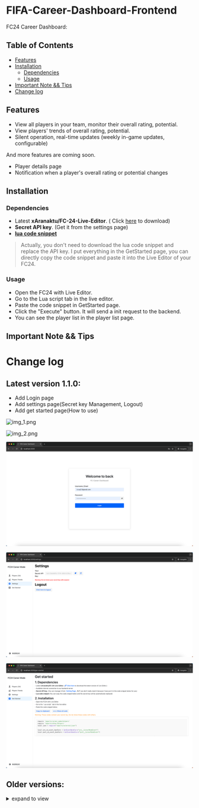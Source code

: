 # FIFA-Career-Dashboard-Frontend

FC24 Career Dashboard:

## Table of Contents

- [Features](#features)
- [Installation](#installation)
    - [Dependencies](#dependencies)
    - [Usage](#usage)
- [Important Note && Tips](#important-note--tips)
- [Change log](#change-log)

## Features

- View all players in your team, monitor their overall rating, potential.
- View players' trends of overall rating, potential.
- Silent operation, real-time updates (weekly in-game updates, configurable)

And more features are coming soon.

- Player details page
- Notification when a player's overall rating or potential changes

## Installation

### Dependencies

- Latest **xAranaktu/FC-24-Live-Editor**. (
  Click [here](https://www.patreon.com/collection/96422?view=expanded) to
  download)
- **Secret API key**. (Get it from the settings page)
- [**lua code snippet**](./lua-scripts/client-script.lua)

> Actually, you don't need to download the lua code snippet and replace the API
> key.
> I put everything in the GetStarted page, you can directly copy the code
> snippet and paste it into the Live Editor of your FC24.

### Usage

- Open the FC24 with Live Editor.
- Go to the Lua script tab in the live editor.
- Paste the code snippet in GetStarted page.
- Click the "Execute" button. It will send a init request to the backend.
- You can see the player list in the player list page.

## Important Note && Tips

# Change log

## Latest version 1.1.0:

- Add Login page
- Add settings page(Secret key Management, Logout)
- Add get started page(How to use)

![img_1.png](doc-images/img_1.png)

![img_2.png](doc-images/img_2.png)

![img_3.png](doc-images/img_3.png)

![img_4.png](doc-images/img_4.png)

![img_5.png](doc-images/img_5.png)

## Older versions:

<details>
    <summary>expand to view</summary>

# Version 1.0.1:

- Change the player trends chart style.

![img_1.png](doc-images/img_1.png)

![img_2.png](doc-images/img_2.png)

# Version 1.0.0:

Player list:
![img.png](doc-images/img.png)

Player trends:
![img.png](doc-images/img2.png)

</details>


